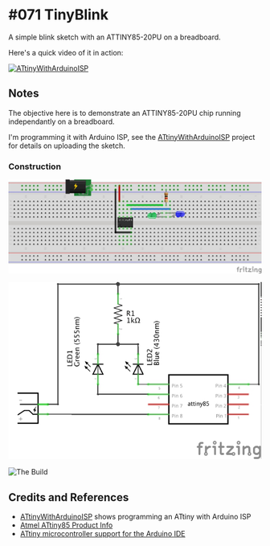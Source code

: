 # #071 TinyBlink

A simple blink sketch with an ATTINY85-20PU on a breadboard.

Here's a quick video of it in action:

[![ATtinyWithArduinoISP](http://img.youtube.com/vi/eILb11BE6pY/0.jpg)](http://www.youtube.com/watch?v=eILb11BE6pY)

## Notes

The objective here is to demonstrate an ATTINY85-20PU chip running independantly on a breadboard.

I'm programming it with Arduino ISP, see the [ATtinyWithArduinoISP](../ATtinyWithArduinoISP) project for details on uploading the sketch.

### Construction

![The Breadboard](./assets/TinyBlink_bb.jpg?raw=true)

![The Schematic](./assets/TinyBlink_schematic.jpg?raw=true)

![The Build](./assets/TinyBlink_build.jpg?raw=true)

## Credits and References
* [ATtinyWithArduinoISP](../ATtinyWithArduinoISP) shows programming an ATtiny with Arduino ISP
* [Atmel ATtiny85 Product Info](http://www.atmel.com/devices/ATTINY85.aspx)
* [ATtiny microcontroller support for the Arduino IDE](https://github.com/damellis/attiny)
